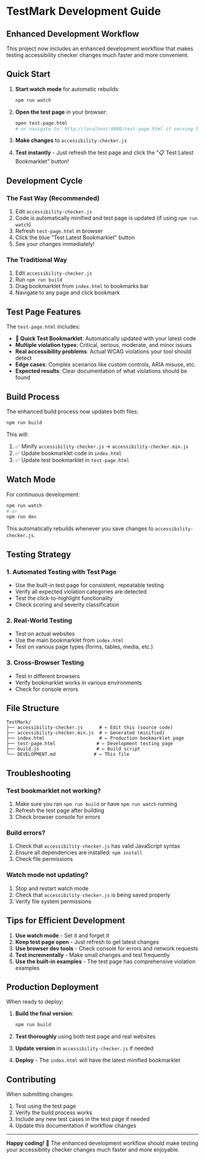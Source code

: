 # TestMark Development Guide

## Enhanced Development Workflow

This project now includes an enhanced development workflow that makes testing accessibility checker changes much faster and more convenient.

## Quick Start

1. **Start watch mode** for automatic rebuilds:
   ```bash
   npm run watch
   ```

2. **Open the test page** in your browser:
   ```bash
   open test-page.html
   # or navigate to: http://localhost:8000/test-page.html if serving locally
   ```

3. **Make changes** to `accessibility-checker.js`

4. **Test instantly** - Just refresh the test page and click the "📋 Test Latest Bookmarklet" button!

## Development Cycle

### The Fast Way (Recommended)
1. Edit `accessibility-checker.js`
2. Code is automatically minified and test page is updated (if using `npm run watch`)
3. Refresh `test-page.html` in browser
4. Click the blue "Test Latest Bookmarklet" button
5. See your changes immediately!

### The Traditional Way
1. Edit `accessibility-checker.js`
2. Run `npm run build`
3. Drag bookmarklet from `index.html` to bookmarks bar
4. Navigate to any page and click bookmark

## Test Page Features

The `test-page.html` includes:

- **🚀 Quick Test Bookmarklet**: Automatically updated with your latest code
- **Multiple violation types**: Critical, serious, moderate, and minor issues
- **Real accessibility problems**: Actual WCAG violations your tool should detect
- **Edge cases**: Complex scenarios like custom controls, ARIA misuse, etc.
- **Expected results**: Clear documentation of what violations should be found

## Build Process

The enhanced build process now updates both files:

```bash
npm run build
```

This will:
1. ✅ Minify `accessibility-checker.js` → `accessibility-checker.min.js`
2. ✅ Update bookmarklet code in `index.html`
3. ✅ Update test bookmarklet in `test-page.html`

## Watch Mode

For continuous development:

```bash
npm run watch
# or
npm run dev
```

This automatically rebuilds whenever you save changes to `accessibility-checker.js`.

## Testing Strategy

### 1. Automated Testing with Test Page
- Use the built-in test page for consistent, repeatable testing
- Verify all expected violation categories are detected
- Test the click-to-highlight functionality
- Check scoring and severity classification

### 2. Real-World Testing
- Test on actual websites
- Use the main bookmarklet from `index.html`
- Test on various page types (forms, tables, media, etc.)

### 3. Cross-Browser Testing
- Test in different browsers
- Verify bookmarklet works in various environments
- Check for console errors

## File Structure

```
TestMark/
├── accessibility-checker.js      # ← Edit this (source code)
├── accessibility-checker.min.js  # ← Generated (minified)
├── index.html                    # ← Production bookmarklet page
├── test-page.html               # ← Development testing page
├── build.js                     # ← Build script
└── DEVELOPMENT.md              # ← This file
```

## Troubleshooting

### Test bookmarklet not working?
1. Make sure you ran `npm run build` or have `npm run watch` running
2. Refresh the test page after building
3. Check browser console for errors

### Build errors?
1. Check that `accessibility-checker.js` has valid JavaScript syntax
2. Ensure all dependencies are installed: `npm install`
3. Check file permissions

### Watch mode not updating?
1. Stop and restart watch mode
2. Check that `accessibility-checker.js` is being saved properly
3. Verify file system permissions

## Tips for Efficient Development

1. **Use watch mode** - Set it and forget it
2. **Keep test page open** - Just refresh to get latest changes
3. **Use browser dev tools** - Check console for errors and network requests
4. **Test incrementally** - Make small changes and test frequently
5. **Use the built-in examples** - The test page has comprehensive violation examples

## Production Deployment

When ready to deploy:

1. **Build the final version**:
   ```bash
   npm run build
   ```

2. **Test thoroughly** using both test page and real websites

3. **Update version** in `accessibility-checker.js` if needed

4. **Deploy** - The `index.html` will have the latest minified bookmarklet

## Contributing

When submitting changes:
1. Test using the test page
2. Verify the build process works
3. Include any new test cases in the test page if needed
4. Update this documentation if workflow changes

---

**Happy coding!** 🚀 The enhanced development workflow should make testing your accessibility checker changes much faster and more enjoyable. 
